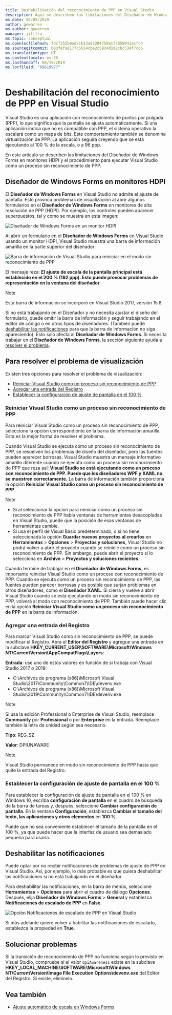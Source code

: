 ```yaml
---
title: Deshabilitación del reconocimiento de PPP en Visual Studio
description: Aquí se describen las limitaciones del Diseñador de Windows Forms en monitores HDPI y el procedimiento para ejecutar Visual Studio como un proceso sin reconocimiento de PPP.
ms.date: 04/05/2019
author: gewarren
ms.author: gewarren
manager: jillfra
ms.topic: conceptual
ms.openlocfilehash: fdcf255b8ad7c613a83284759a1f4859041acfc4
ms.sourcegitcommit: b83fefa8177c5554cbe2c59c4d102cbc534f7cc6
ms.translationtype: HT
ms.contentlocale: es-ES
ms.lasthandoff: 08/19/2019
ms.locfileid: "69619977"
---
```

# <a name="disable-dpi-awareness-in-visual-studio"></a>Deshabilitación del reconocimiento de PPP en Visual Studio

Visual Studio es una aplicación con reconocimiento de puntos por pulgada (PPP), lo que significa que la pantalla se ajusta automáticamente. Si una aplicación indica que no es compatible con PPP, el sistema operativo la escalará como un mapa de bits. Este comportamiento también se denomina virtualización de PPP. La aplicación seguirá creyendo que se está ejecutando al 100 % de la escala, o a 96 ppp.

En este artículo se describen las limitaciones del Diseñador de Windows Forms en monitores HDPI y el procedimiento para ejecutar Visual Studio como un proceso sin reconocimiento de PPP.

## <a name="windows-forms-designer-on-hdpi-monitors"></a>Diseñador de Windows Forms en monitores HDPI

El **Diseñador de Windows Forms** en Visual Studio no admite el ajuste de pantalla. Esto provoca problemas de visualización al abrir algunos formularios en el **Diseñador de Windows Forms** en monitores de alta resolución de PPP (HDPI). Por ejemplo, los controles pueden aparecer superpuestos, tal y como se muestra en esta imagen:

![Diseñador de Windows Forms en un monitor HDPI](./media/win-forms-designer-hdpi.png)

Al abrir un formulario en el **Diseñador de Windows Forms** en Visual Studio usando un monitor HDPI, Visual Studio muestra una barra de información amarilla en la parte superior del diseñador:

![Barra de información de Visual Studio para reiniciar en el modo sin reconocimiento de PPP](./media/scaling-gold-bar.png)

El mensaje reza: **El ajuste de escala de la pantalla principal está establecido en el 200 % (192 ppp). Esto puede provocar problemas de representación en la ventana del diseñador.**

> [!NOTE]
> Esta barra de información se incorporó en Visual Studio 2017, versión 15.8.

Si no está trabajando en el Diseñador y no necesita ajustar el diseño del formulario, puede omitir la barra de información y seguir trabajando en el editor de código o en otros tipos de diseñadores. (También puede [deshabilitar las notificaciones](#disable-notifications) para que la barra de información no siga apareciendo). Esto solo afecta al **Diseñador de Windows Forms**. Si necesita trabajar en el **Diseñador de Windows Forms**, la sección siguiente ayuda a [resolver el problema](#to-resolve-the-display-problem).

## <a name="to-resolve-the-display-problem"></a>Para resolver el problema de visualización

Existen tres opciones para resolver el problema de visualización:

- [Reiniciar Visual Studio como un proceso sin reconocimiento de PPP](#restart-visual-studio-as-a-dpi-unaware-process)
- [Agregar una entrada del Registro](#add-a-registry-entry)
- [Establecer la configuración de ajuste de pantalla en el 100 %](#set-your-display-scaling-setting-to-100)

### <a name="restart-visual-studio-as-a-dpi-unaware-process"></a>Reiniciar Visual Studio como un proceso sin reconocimiento de PPP

Para reiniciar Visual Studio como un proceso sin reconocimiento de PPP, seleccione la opción correspondiente en la barra de información amarilla. Esta es la mejor forma de resolver el problema.

Cuando Visual Studio se ejecuta como un proceso sin reconocimiento de PPP, se resuelven los problemas de diseño del diseñador, pero las fuentes pueden aparecer borrosas. Visual Studio muestra un mensaje informativo amarillo diferente cuando se ejecuta como un proceso sin reconocimiento de PPP que reza así: **Visual Studio se está ejecutando como un proceso con reconocimiento de PPP. Puede que los diseñadores WPF y XAML no se muestren correctamente.** La barra de información también proporciona la opción **Reiniciar Visual Studio como un proceso sin reconocimiento de PPP**.

> [!NOTE]
> - Si al seleccionar la opción para reiniciar como un proceso sin reconocimiento de PPP había ventanas de herramientas desacopladas en Visual Studio, puede que la posición de esas ventanas de herramientas cambie.
> - Si usa el perfil de Visual Basic predeterminado, o si no tiene seleccionada la opción **Guardar nuevos proyectos al crearlos** en **Herramientas** > **Opciones** > **Proyectos y soluciones**, Visual Studio no podrá volver a abrir el proyecto cuando se reinicie como un proceso sin reconocimiento de PPP. Sin embargo, puede abrir el proyecto si lo selecciona en **Archivo** > **Proyectos y soluciones recientes**.

Cuando termine de trabajar en el **Diseñador de Windows Forms**, es importante reiniciar Visual Studio como un proceso con reconocimiento de PPP. Cuando se ejecuta como un proceso sin reconocimiento de PPP, las fuentes pueden parecer borrosas y es posible que surjan problemas en otros diseñadores, como el **Diseñador XAML**. Si cierra y vuelve a abrir Visual Studio cuando se está ejecutando en modo sin reconocimiento de PPP, volverá al modo con reconocimiento de PPP. También puede hacer clic en la opción **Reiniciar Visual Studio como un proceso sin reconocimiento de PPP** en la barra de información.

### <a name="add-a-registry-entry"></a>Agregar una entrada del Registro

Para marcar Visual Studio como sin reconocimiento de PPP, se puede modificar el Registro. Abra el **Editor del Registro** y agregue una entrada en la subclave **HKEY_CURRENT_USER\SOFTWARE\Microsoft\Windows NT\CurrentVersion\AppCompatFlags\Layers**:

**Entrada**: use uno de estos valores en función de si trabaja con Visual Studio 2017 o 2019:

- C:\Archivos de programa (x86)\Microsoft Visual Studio\2017\Community\Common7\IDE\devenv.exe
- C:\Archivos de programa (x86)\Microsoft Visual Studio\2019\Community\Common7\IDE\devenv.exe

> [!NOTE]
> Si usa la edición Professional o Enterprise de Visual Studio, reemplace **Community** por **Professional** o por **Enterprise** en la entrada. Reemplace también la letra de unidad según sea necesario.

**Tipo**: REG_SZ

**Valor**: DPIUNAWARE

> [!NOTE]
> Visual Studio permanece en modo sin reconocimiento de PPP hasta que quite la entrada del Registro.

### <a name="set-your-display-scaling-setting-to-100"></a>Establecer la configuración de ajuste de pantalla en el 100 %

Para establecer la configuración de ajuste de pantalla en el 100 % en Windows 10, escriba **configuración de pantalla** en el cuadro de búsqueda de la barra de tareas y, después, seleccione **Cambiar configuración de pantalla**. En la ventana **Configuración**, establezca **Cambiar el tamaño del texto, las aplicaciones y otros elementos** en **100 %**.

Puede que no sea conveniente establecer el tamaño de la pantalla en el 100 %, ya que puede hacer que la interfaz de usuario sea demasiado pequeña para usarla.

## <a name="disable-notifications"></a>Deshabilitar las notificaciones

Puede optar por no recibir notificaciones de problemas de ajuste de PPP en Visual Studio. Así, por ejemplo, lo más probable es que quiera deshabilitar las notificaciones si no está trabajando en el diseñador.

Para deshabilitar las notificaciones, en la barra de menús, seleccione **Herramientas** > **Opciones** para abrir el cuadro de diálogo **Opciones**. Después, elija **Diseñador de Windows Forms** > **General** y establezca **Notificaciones de escalado de PPP** en **False**.

![Opción Notificaciones de escalado de PPP en Visual Studio](./media/notifications-option.png)

Si más adelante quiere volver a habilitar las notificaciones de escalado, establezca la propiedad en **True**.

## <a name="troubleshoot"></a>Solucionar problemas

Si la transición de reconocimiento de PPP no funciona según lo previsto en Visual Studio, compruebe si el valor `dpiAwareness` existe en la subclave **HKEY_LOCAL_MACHINE\SOFTWARE\Microsoft\Windows NT\CurrentVersion\Image File Execution Options\devenv.exe** del Editor del Registro. Si existe, elimínelo.

## <a name="see-also"></a>Vea también

- [Ajuste automático de escala en Windows Forms](/dotnet/framework/winforms/automatic-scaling-in-windows-forms)
